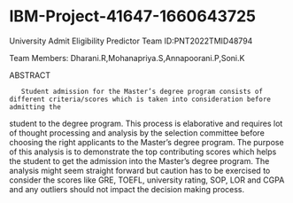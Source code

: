 # IBM-Project-41647-1660643725
University Admit Eligibility Predictor
Team ID:PNT2022TMID48794

Team Members: Dharani.R,Mohanapriya.S,Annapoorani.P,Soni.K

ABSTRACT
       
       Student admission for the Master’s degree program consists of different criteria/scores which is taken into consideration before admitting the
student to the degree program. This process is elaborative and requires lot of thought processing and analysis by the selection committee before 
choosing the right applicants to the Master’s degree program. The purpose of this analysis is to demonstrate the top contributing scores which helps the student
to get the admission into the Master’s degree program. The analysis might seem straight forward but caution has to be exercised to consider the scores like
GRE, TOEFL, university rating, SOP, LOR and CGPA and any outliers should not impact the decision making process.




